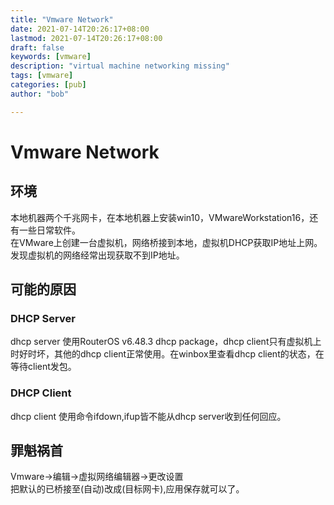 ```yaml
---
title: "Vmware Network"
date: 2021-07-14T20:26:17+08:00
lastmod: 2021-07-14T20:26:17+08:00
draft: false
keywords: [vmware]
description: "virtual machine networking missing"
tags: [vmware]
categories: [pub]
author: "bob"

---
```


<!--more-->
# Vmware Network

## 环境

本地机器两个千兆网卡，在本地机器上安装win10，VMwareWorkstation16，还有一些日常软件。  
在VMware上创建一台虚拟机，网络桥接到本地，虚拟机DHCP获取IP地址上网。发现虚拟机的网络经常出现获取不到IP地址。

## 可能的原因

### DHCP Server

dhcp server 使用RouterOS v6.48.3 dhcp package，dhcp client只有虚拟机上时好时坏，其他的dhcp client正常使用。在winbox里查看dhcp client的状态，在等待client发包。

### DHCP Client

dhcp client 使用命令ifdown,ifup皆不能从dhcp server收到任何回应。

## 罪魁祸首

Vmware->编辑->虚拟网络编辑器->更改设置  
把默认的已桥接至(自动)改成(目标网卡),应用保存就可以了。